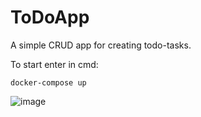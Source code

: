 # ToDoApp
A simple CRUD app for creating todo-tasks.

To start enter in cmd:

`docker-compose up`

![image](https://github.com/rinatxp/ToDoApp/assets/58555309/d60a79e3-5177-45f8-b7d1-c8b4a7afa5cf)
